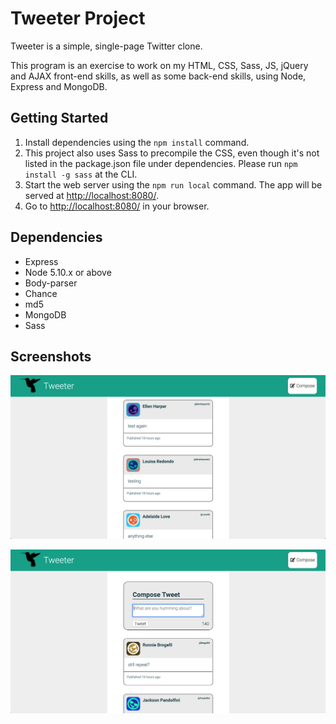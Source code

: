# Tweeter Project

Tweeter is a simple, single-page Twitter clone.

This program is an exercise to work on my HTML, CSS, Sass, JS, jQuery and AJAX front-end skills, as well as some back-end skills, using Node, Express and MongoDB.

## Getting Started

1. Install dependencies using the `npm install` command.
2. This project also uses Sass to precompile the CSS, even though it's not listed in the package.json file under dependencies. Please run `npm install -g sass` at the CLI.
2. Start the web server using the `npm run local` command. The app will be served at <http://localhost:8080/>.
3. Go to <http://localhost:8080/> in your browser.

## Dependencies

- Express
- Node 5.10.x or above
- Body-parser
- Chance
- md5
- MongoDB
- Sass

## Screenshots

!["Screenshot of main thread"](https://github.com/perrymacdougall/tweeter/blob/master/public/screenshots/home-view-image.png)

!["Screenshot of compose tweet form"](https://github.com/perrymacdougall/tweeter/blob/master/public/screenshots/compose-tweet-image.png)